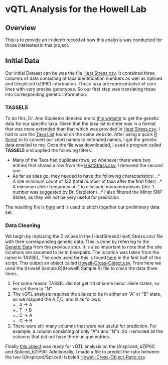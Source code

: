 # vQTL Analysis for the Howell Lab
## Overview
This is to provide an in depth record of how this analysis was conducted for those interested in this project.
  
## Initial Data
Our initial Dataset can be was the file [Heat Stress.csv](Heat%20Stress.csv). 
It contained three columns of data consisting of taxa identification numbers as well as Spliced and Unspliced bZIP60 information.
These taxa are representative of corn lines with very precise genotypes. So our first step was translating these into corresponding genetic information.

### TASSEL5
To do this, Dr. Ann Stapleton directed me to [this website](http://cbsuss05.tc.cornell.edu/hdf5new/query.asp "Genetic Data") to get the genetic data for our specific taxa.
Given that the taxa list to enter was in a format that was more extended than that which was provided in [Heat Stress.csv](Heat%20Stress.csv), I had to use the [Taxa List](http://cbsuss05.tc.cornell.edu/hdf5new/taxa.asp) found on the same website.
After using a quick [R Script](Full_Zs.R "Converter") to to convert our short names to extended names, I got the genetic data emailed to me.
Once the file was downloaded, I used a program called **TASSEL5** and applied the following filters:
+ Many of the Taxa had duplicate rows, so whenever there were two entries that shared a row from the [HeatStress.csv](Heat%20Stress.csv), I removed the second one.
+ As far as sites go, they needed to have the following characteristics:
..* A site minimum count of 132 (total number of taxa after the first filter)
..* A minimum allele frequency of .1 to eliminate monomorphisms (the .1 number was suggested by Dr. Stapleton)
..* I also filtered the Minor SNP States, as they will not be very useful for prediction

The resulting file is [here](Howell_scrubbed_Z_to_SNPs.txt) and is used to stitch together our preliminary data set.

### Data Cleaning
We begin by replacing the Z values in the [HeatStress](Heat\ Stress.csv) file with their corresponding genetic data.
This is done by referring to the [Genetic Data](Howell_scrubbed_Z_to_SNPs.txt) from the previous step.
It is also important to note that the site locations are assumed to be in basepairs. The location was taken from the name in TASSEL.
The code used for this is found [here](HowellvQTL.R) in the first half of the script. This output an object called [Howell-Cross-Object.csv](Howell-Cross-Object.csv).
From here we used the [Howell Sample.R](Howell\ Sample.R) file to clean the data three times. 
1. For some reason TASSEL did not get rid of some minor allele states, so we set them to "N"
2. The vQTL analysis requires the alleles to be in either an "A" or "B" state, so we mapped the A,T,C, and G as follows:  
+.. A -> A  
+.. T -> B  
+.. C -> A  
+.. G -> B  
3. There were still many columns that were not useful for prediction. For example, a column consisting of only "A"s and "N"s. So I removed all the columns that did not have three unique entries.

Finally [this object](Howell-Cross-ObjectC3.csv "Howell-Cross-ObjectC3") was ready for vQTL analysis on the Unspliced_bZIP60 and Spliced_bZIP60.
Additionally, I made a file to predict the ratio between the two (Unspliced/Spliced) labeled [Howell-Cross-Object-Ratio.csv](Howell-Cross-Object-Ratio.csv "Ratio Object").

